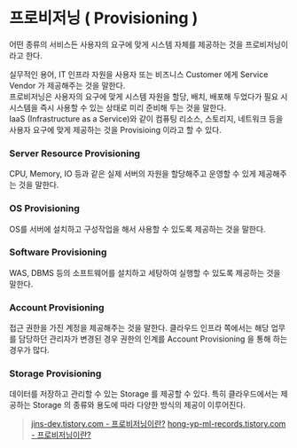 # 프로비저닝 ( Provisioning )

어떤 종류의 서비스든 사용자의 요구에 맞게 시스템 자체를 제공하는 것을 프로비저닝이라고 한다.   

실무적인 용어, IT 인프라 자원을 사용자 또는 비즈니스 Customer 에게 Service Vendor 가 제공해주는 것을 말한다.  
프로비저닝은 사용자의 요구에 맞게 시스템 자원을 할당, 배치, 배포해 두었다가 필요 시 시스템을 즉시 사용할 수 있는 상태로 미리 준비해 두는 것을 말한다.  
IaaS (Infrastructure as a Service)와 같이 컴퓨팅 리소스, 스토리지, 네트워크 등을 사용자 요구에 맞게 제공하는 것을 Provisioing 이라고 할 수 있다. 

### Server Resource Provisioning 

CPU, Memory, IO 등과 같은 실제 서버의 자원을 할당해주고 운영할 수 있게 제공해주는 것을 말한다. 

### OS Provisioning 

OS를 서버에 설치하고 구성작업을 해서 사용할 수 있도록 제공하는 것을 말한다. 

### Software Provisioning 

WAS, DBMS 등의 소프트웨어를 설치하고 세탕하여 실행할 수 있도록 제공하는 것을 말한다. 

### Account Provisioning 

접근 권한을 가진 계정을 제공해주는 것을 말한다. 클라우드 인프라 쪽에서는 해당 업무를 담당하던 관리자가 변경된 경우 권한의 인계를 Account Provisioning 을 통해 하는 경우가 많다. 

### Storage Provisioning 

데이터를 저장하고 관리할 수 있는 Storage 를 제공할 수 있다. 특히 클라우드에서는 제공하는 Storage 의 종류와 용도에 따라 다양한 방식의 제공이 이루어진다.

> [jins-dev.tistory.com - 프로비저닝이란?](https://jins-dev.tistory.com/entry/%ED%94%84%EB%A1%9C%EB%B9%84%EC%A0%80%EB%8B%9DProvisioning-%EC%9D%B4%EB%9E%80)
> [hong-yp-ml-records.tistory.com - 프로비저닝이란?](https://hong-yp-ml-records.tistory.com/125)